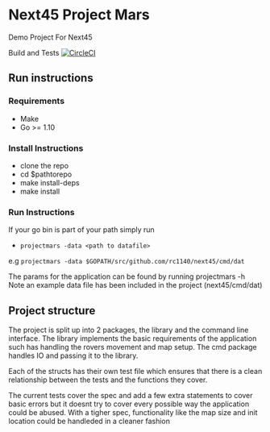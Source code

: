 # Next45 Project Mars
Demo Project For Next45

Build and Tests [![CircleCI](https://circleci.com/gh/RC1140/next45.svg?style=svg)](https://circleci.com/gh/RC1140/next45)

## Run instructions

### Requirements

* Make 
* Go >= 1.10

### Install Instructions

- clone the repo 
- cd $pathtorepo
- make install-deps
- make install

### Run Instructions

If your go bin is part of your path simply run

- `projectmars -data <path to datafile>`


e.g `projectmars -data $GOPATH/src/github.com/rc1140/next45/cmd/dat`

The params for the application can be found by running projectmars -h
Note an example data file has been included in the project (next45/cmd/dat)

## Project structure

The project is split up into 2 packages, the library and the command line interface.
The library implements the basic requirements of the application such has handling 
the rovers movement and map setup. The cmd package handles IO and passing it to the library.

Each of the structs has their own test file which ensures that there is a clean relationship
between the tests and the functions they cover.

The current tests cover the spec and add a few extra statements to cover basic errors but it doesnt 
try to cover every possible way the application could be abused. With a tigher spec, functionality 
like the map size and init location could be handleded in a cleaner fashion
